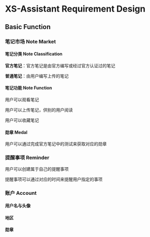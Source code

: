 # XS-Assistant Requirement Design

## Basic Function

### 笔记市场 Note Market

#### 笔记分类 Note Classification

**官方笔记**：官方笔记是由官方编写或经过官方认证过的笔记

**普通笔记**：由用户编写上传的笔记

#### 笔记功能 Note Function

用户可以观看笔记

用户可以上传笔记，供别的用户阅读

用户可以收藏笔记

#### 勋章 Medal

用户可以通过完成官方笔记中的测试来获取对应的勋章 

### 提醒事项 Reminder

用户可以创建属于自己的提醒事项

提醒事项可以通过对应的时间来提醒用户指定的事项

### 账户 Account

#### 用户名与头像

#### 地区

#### 勋章